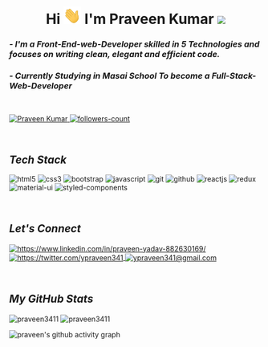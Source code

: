 
<!----------------------------------- Heading Section ------------------------------------>
<h1 align="center">
    Hi
    <img src="https://raw.githubusercontent.com/ABSphreak/ABSphreak/master/gifs/Hi.gif" width="35">
    I'm Praveen Kumar
    <img src="https://camo.githubusercontent.com/d3359cb00ab0b5ed8f2e1fe3fceb4fbaf3b614340f8c0db99c17b9f50b351770/68747470733a2f2f656d6f6a69732e736c61636b6d6f6a69732e636f6d2f656d6f6a69732f696d616765732f313533313834393433302f343234362f626c6f622d73756e676c61737365732e6769663f31353331383439343330" width="35">
</h1>



<!----------------------------------- About Section ------------------------------------>

<h3>
    <i>- I'm a Front-End-web-Developer skilled in 5 Technologies and  focuses on writing clean, elegant and efficient code.</i>
</h3>

<h3>
    <i>- Currently Studying in Masai School To become a Full-Stack-Web-Developer</i>
</h3>
<br>



<!----------------------------------- Profile View Section ------------------------------------>

<p align="left">
    <a href="https://github.com/praveen3411">
        <img src="https://komarev.com/ghpvc/?username=praveen3411&label=Profile%20views&color=0e75b6&style=flat" alt="Praveen Kumar" />
    </a>
    <a href="https://github.com/praveen3411?tab=followers">
        <img src="https://img.shields.io/github/followers/praveen3411?label=Followers&style=social" alt="followers-count">
    </a>
</p>
<br>



<!----------------------------------- Tech Stack Section ------------------------------------>

<h2><i>Tech Stack</i></h2>

<p>
    <img src="https://img.shields.io/badge/HTML5-E34F26?style=for-the-badge&logo=html5&logoColor=white" alt="html5" />
    <img src="https://img.shields.io/badge/CSS3-1572B6?style=for-the-badge&logo=css3&logoColor=white" alt="css3" />
    <img src="https://img.shields.io/badge/Bootstrap-563D7C?style=for-the-badge&logo=bootstrap&logoColor=white" alt="bootstrap" />
    <img src="https://img.shields.io/badge/JavaScript-323330?style=for-the-badge&logo=javascript&logoColor=F7DF1E" alt="javascript" />
    <img src="https://img.shields.io/badge/Git-f44d27?style=for-the-badge&logo=git&logoColor=white" alt="git" />
    <img src="https://img.shields.io/badge/GitHub-100000?style=for-the-badge&logo=github&logoColor=white" alt="github" />
    <img src="https://img.shields.io/badge/React-20232A?style=for-the-badge&logo=react&logoColor=61DAFB" alt="reactjs" />
    <img src="https://img.shields.io/badge/Redux-593D88?style=for-the-badge&logo=redux&logoColor=white" alt="redux" />
    <img src="https://img.shields.io/badge/Material%20UI-007FFF?style=for-the-badge&logo=mui&logoColor=white" alt="material-ui" />
    <img src="https://img.shields.io/badge/styled--components-DB7093?style=for-the-badge&logo=styled-components&logoColor=white" alt="styled-components" />
</p>
<br>


<!----------------------------------- Social Media Links Section ------------------------------------>

<h2><i>Let's Connect</i></h2>


<p align="left">
    <a href="https://www.linkedin.com/in/praveen-yadav-882630169/">
        <img align="center" src="https://img.shields.io/badge/LinkedIn-0077B5?style=for-the-badge&logo=linkedin&logoColor=white" alt="https://www.linkedin.com/in/praveen-yadav-882630169/" />
    </a>
    <a href="https://twitter.com/ypraveen341">
        <img align="center" src="https://img.shields.io/badge/Twitter-1DA1F2?style=for-the-badge&logo=twitter&logoColor=white" alt="https://twitter.com/ypraveen341" />
    </a>
    <a title="ypraveen341@gmail.com" href="mailto:ypraveen341@gmail.com">
        <img align="center" src="https://img.shields.io/badge/Gmail-D14836?style=for-the-badge&logo=gmail&logoColor=white" alt="ypraveen341@gmail.com"/>
    </a>
</p>
<br>



<!----------------------------------- GitHub Stats Section ------------------------------------>

<h2><i>My GitHub Stats</i></h2>

<p>
    <img align="center" src="https://github-readme-stats.vercel.app/api?username=praveen3411&show_icons=true&include_all_commits=true&count_private=true&hide=issues,contribs&border_radius=0&locale=en&theme=dark" alt="praveen3411" height="139" />
    <img align="center" src="https://github-readme-stats.vercel.app/api/top-langs/?username=praveen3411&layout=compact&exclude_repo=Lybrate-Website-Clone-Version-2.0,Lybrate-Website-Clone,Adidas-Clone&hide=Shell&border_radius=0&theme=dark" alt="praveen3411" height="139" />
</p>

![praveen's github activity graph](https://activity-graph.herokuapp.com/graph?username=praveen3411&bg_color=000000&color=5bcedc&line=5bcdec&point=5bcdec&area=true&hide_border=true)

